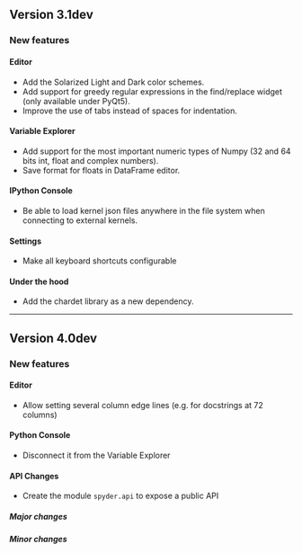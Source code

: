 ## Version 3.1dev

### New features

#### Editor
* Add the Solarized Light and Dark color schemes.
* Add support for greedy regular expressions in the find/replace widget
  (only available under PyQt5).
* Improve the use of tabs instead of spaces for indentation.

#### Variable Explorer
* Add support for the most important numeric types of Numpy (32 and 64
  bits int, float and complex numbers).
* Save format for floats in DataFrame editor.

#### IPython Console
* Be able to load kernel json files anywhere in the file system when
  connecting to external kernels.

#### Settings
* Make all keyboard shortcuts configurable

#### Under the hood
* Add the chardet library as a new dependency.


----


## Version 4.0dev

### New features

#### Editor
* Allow setting several column edge lines (e.g. for docstrings at 72 columns)

#### Python Console
* Disconnect it from the Variable Explorer

#### API Changes
* Create the module `spyder.api` to expose a public API

##### Major changes

##### Minor changes
